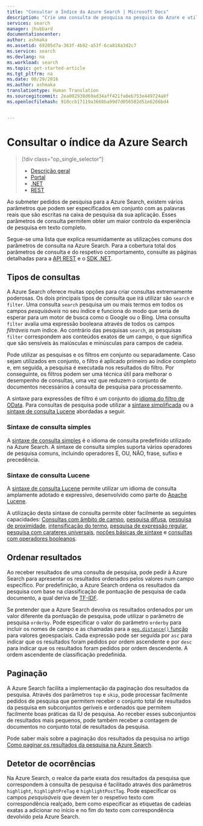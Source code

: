 ```yaml
---
title: "Consultar o Índice da Azure Search | Microsoft Docs"
description: "Crie uma consulta de pesquisa na pesquisa do Azure e utilize parâmetros de pesquisa para filtrar e ordenar os resultados da pesquisa."
services: search
manager: jhubbard
documentationcenter: 
author: ashmaka
ms.assetid: 69205d7a-363f-4b92-a53f-6ca818a3d2c7
ms.service: search
ms.devlang: na
ms.workload: search
ms.topic: get-started-article
ms.tgt_pltfrm: na
ms.date: 08/29/2016
ms.author: ashmaka
translationtype: Human Translation
ms.sourcegitcommit: 2ea002938d69ad34aff421fa0eb753e449724a8f
ms.openlocfilehash: 910ccb17119a3668ba99d7d056502d51e6266bd4


---
```

# <a name="query-your-azure-search-index"></a>Consultar o índice da Azure Search
> [!div class="op_single_selector"]
> * [Descrição geral](search-query-overview.md)
> * [Portal](search-explorer.md)
> * [.NET](search-query-dotnet.md)
> * [REST](search-query-rest-api.md)
> 
> 

Ao submeter pedidos de pesquisa para a Azure Search, existem vários parâmetros que podem ser especificados em conjunto com as palavras reais que são escritas na caixa de pesquisa da sua aplicação. Esses parâmetros de consulta permitem obter um maior controlo da experiência de pesquisa em texto completo.

Segue-se uma lista que explica resumidamente as utilizações comuns dos parâmetros de consulta na Azure Search. Para a cobertura total dos parâmetros de consulta e do respetivo comportamento, consulte as páginas detalhadas para a [API REST](https://msdn.microsoft.com/library/azure/dn798927.aspx) e o [SDK .NET](https://msdn.microsoft.com/library/azure/microsoft.azure.search.models.searchparameters_properties.aspx).

## <a name="types-of-queries"></a>Tipos de consultas
A Azure Search oferece muitas opções para criar consultas extremamente poderosas. Os dois principais tipos de consulta que irá utilizar são `search` e `filter`. Uma consulta `search` pesquisa um ou mais termos em todos os campos *pesquisáveis* no seu índice e funciona do modo que seria de esperar para um motor de busca como o Google ou o Bing. Uma consulta `filter` avalia uma expressão booleana através de todos os campos *filtráveis* num índice. Ao contrário das pesquisas `search`, as pesquisas `filter` correspondem aos conteúdos exatos de um campo, o que significa que são sensíveis às maiúsculas e minúsculas para campos de cadeia.

Pode utilizar as pesquisas e os filtros em conjunto ou separadamente. Caso sejam utilizados em conjunto, o filtro é aplicado primeiro ao índice completo e, em seguida, a pesquisa é executada nos resultados do filtro. Por conseguinte, os filtros podem ser uma técnica útil para melhorar o desempenho de consultas, uma vez que reduzem o conjunto de documentos necessários à consulta de pesquisa para processamento.

A sintaxe para expressões de filtro é um conjunto do [idioma do filtro de OData](https://msdn.microsoft.com/library/azure/dn798921.aspx). Para consultas de pesquisa pode utilizar a [sintaxe simplificada](https://msdn.microsoft.com/library/azure/dn798920.aspx) ou a [sintaxe de consulta Lucene](https://msdn.microsoft.com/library/azure/mt589323.aspx) abordadas a seguir.

### <a name="simple-query-syntax"></a>Sintaxe de consulta simples
A [sintaxe de consulta simples](https://msdn.microsoft.com/library/azure/dn798920.aspx) é o idioma de consulta predefinido utilizado na Azure Search. A sintaxe de consulta simples suporta vários operadores de pesquisa comuns, incluindo operadores E, OU, NÃO, frase, sufixo e precedência.

### <a name="lucene-query-syntax"></a>Sintaxe de consulta Lucene
A [sintaxe de consulta Lucene](https://msdn.microsoft.com/library/azure/mt589323.aspx) permite utilizar um idioma de consulta amplamente adotado e expressivo, desenvolvido como parte do [Apache Lucene](https://lucene.apache.org/core/4_10_2/queryparser/org/apache/lucene/queryparser/classic/package-summary.html).

A utilização desta sintaxe de consulta permite obter facilmente as seguintes capacidades: [Consultas com âmbito de campo](https://msdn.microsoft.com/library/azure/mt589323.aspx#bkmk_fields), [pesquisa difusa](https://msdn.microsoft.com/library/azure/mt589323.aspx#bkmk_fuzzy), [pesquisa de proximidade](https://msdn.microsoft.com/library/azure/mt589323.aspx#bkmk_proximity), [intensificação do termo](https://msdn.microsoft.com/library/azure/mt589323.aspx#bkmk_termboost), [pesquisa de expressão regular](https://msdn.microsoft.com/library/azure/mt589323.aspx#bkmk_regex), [pesquisa com carateres universais](https://msdn.microsoft.com/library/azure/mt589323.aspx#bkmk_wildcard), [noções básicas de sintaxe](https://msdn.microsoft.com/library/azure/mt589323.aspx#bkmk_syntax) e [consultas com operadores booleanos](https://msdn.microsoft.com/library/azure/mt589323.aspx#bkmk_boolean).

## <a name="ordering-results"></a>Ordenar resultados
Ao receber resultados de uma consulta de pesquisa, pode pedir à Azure Search para apresentar os resultados ordenados pelos valores num campo específico. Por predefinição, a Azure Search ordena os resultados da pesquisa com base na classificação de pontuação de pesquisa de cada documento, a qual deriva de [TF-IDF](https://en.wikipedia.org/wiki/Tf%E2%80%93idf).

Se pretender que a Azure Search devolva os resultados ordenados por um valor diferente da pontuação de pesquisa, pode utilizar o parâmetro de pesquisa `orderby`. Pode especificar o valor do parâmetro `orderby` para incluir os nomes de campo e as chamadas para a [`geo.distance()` função](https://msdn.microsoft.com/library/azure/dn798921.aspx) para valores geoespaciais. Cada expressão pode ser seguida por `asc` para indicar que os resultados foram pedidos por ordem ascendente e por `desc` para indicar que os resultados foram pedidos por ordem descendente. A ordem ascendente de classificação predefinida.

## <a name="paging"></a>Paginação
A Azure Search facilita a implementação da paginação dos resultados da pesquisa. Através dos parâmetros `top` e `skip`, pode processar facilmente pedidos de pesquisa que permitem receber o conjunto total de resultados da pesquisa em subconjuntos geríveis e ordenados que permitem facilmente boas práticas da IU de pesquisa. Ao receber esses subconjuntos de resultados mais pequenos, pode também receber a contagem de documentos no conjunto total de resultados da pesquisa.

Pode saber mais sobre a paginação dos resultados da pesquisa no artigo [Como paginar os resultados da pesquisa na Azure Search](search-pagination-page-layout.md).

## <a name="hit-highlighting"></a>Detetor de ocorrências
Na Azure Search, o realce da parte exata dos resultados da pesquisa que correspondem à consulta de pesquisa é facilitado através dos parâmetros `highlight`, `highlightPreTag` e `highlightPostTag`. Pode especificar os campos *pesquisáveis* que devem ter o respetivo texto com correspondência realçado, bem como especificar as etiquetas de cadeias exatas a adicionar no início e no fim do texto com correspondência devolvido pela Azure Search.




<!--HONumber=Nov16_HO2-->


